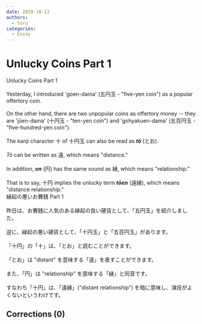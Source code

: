 ```yaml
---
date: 2019-10-13
authors:
  - toru
categories:
  - Essay
---
```


<h1 id="subject_show">Unlucky Coins Part 1</h1>
<div class="date" hidden>Oct 13, 2019 23:25</div>
<div id="post"><div id="body_show_ori">
Unlucky Coins Part 1<br/><br/>Yesterday, I introduced 'goen-dama' (五円玉 - "five-yen coin") as a popular offertory coin.<br/><br/>On the other hand, there are two unpopular coins as offertory money -- they are 'jūen-dama' (十円玉 - "ten-yen coin") and 'gohyakuen-dama' (五百円玉 - "five-hundred-yen coin").<br/><br/>The kanji character 十 of 十円玉 can also be read as <strong><em>tō</em></strong> (とお).<br/><br/><em>Tō</em> can be written as 遠, which means "distance."<br/><br/>In addition, <strong><em>en</em></strong> (円) has the same sound as 縁, which means "relationship."<br/><br/>That is to say, 十円 implies the unlucky term <strong><em>tōen</em></strong> (遠縁), which means "distance relationship."
</div></div>

<!-- more -->

<div id="post_ja"><div id="body_show_mo">
縁起の悪いお賽銭 Part 1<br/><br/>昨日は、お賽銭に人気のある縁起の良い硬貨として、「五円玉」を紹介しました。<br/><br/>逆に、縁起の悪い硬貨として、「十円玉」と「五百円玉」があります。<br/><br/>「十円」の「十」は、「とお」と読むことができます。<br/><br/>「とお」は "distant" を意味する「遠」を表すことができます。<br/><br/>また、「円」は "relationship" を意味する「縁」と同音です。<br/><br/>すなわち「十円」は、「遠縁」("distant relationship") を暗に意味し、演技がよくないというわけです。
</div></div>

## Corrections (0)
